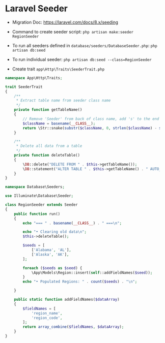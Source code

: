 # Laravel Seeder

* Migration Doc: https://laravel.com/docs/8.x/seeding

* Command to create seeder script: `php artisan make:seeder RegionSeeder`

* To run all seeders defined in `database/seeders/DatabaseSeeder.php`: `php artisan db:seed`

* To run individual seeder: `php artisan db:seed --class=RegionSeeder`

* Create trait `app\Http\Traits\SeederTrait.php`

```php
namespace App\Http\Traits;

trait SeederTrait
{
    /**
     * Extract table name from seeder class name
     */
    private function getTableName()
    {
        // Remove 'Seeder' from back of class name, add 's' to the end
        $className = basename(__CLASS__);
        return \Str::snake(substr($className, 0, strlen($className) - strlen('Seeder'))) . 's';
    }

    /**
     * Delete all data from a table
     */
    private function deleteTable()
    {
        \DB::delete("DELETE FROM " . $this->getTableName());
        \DB::statement("ALTER TABLE " . $this->getTableName() . " AUTO_INCREMENT = 1;");
    }
}
```

```php
namespace Database\Seeders;

use Illuminate\Database\Seeder;

class RegionSeeder extends Seeder
{
    public function run()
    {
        echo "=== " . basename(__CLASS__) . " ===\n";

        echo "• Clearing old data\n";
        $this->deleteTable();

        $seeds = [
            ['Alabama', 'AL'],
            ['Alaska', 'AK'],
        ];

        foreach ($seeds as $seed) {
            \App\Models\Region::insert(self::addFieldNames($seed));
        }
        echo "• Populated Regions: " . count($seeds) . "\n";

    }

    public static function addFieldNames($dataArray)
    {
        $fieldNames = [
            'region_name',
            'region_code',
        ];
        return array_combine($fieldNames, $dataArray);
    }
}
```